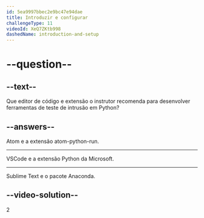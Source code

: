 ```yaml
---
id: 5ea9997bbec2e9bc47e94dae
title: Introduzir e configurar
challengeType: 11
videoId: XeQ7ZKtb998
dashedName: introduction-and-setup
---
```


# --question--

## --text--

Que editor de código e extensão o instrutor recomenda para desenvolver ferramentas de teste de intrusão em Python?

## --answers--

Atom e a extensão atom-python-run.

---

VSCode e a extensão Python da Microsoft.

---

Sublime Text e o pacote Anaconda.

## --video-solution--

2


